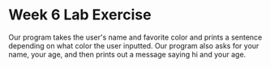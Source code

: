 # Week 6 Lab Exercise
Our program takes the user's name and favorite color and prints a sentence depending on what color the user inputted.
Our program also asks for your name, your age, and then prints out a message saying hi and your age.

